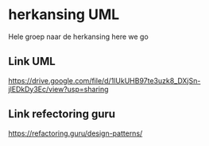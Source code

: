 # herkansing UML

Hele groep naar de herkansing here we go

## Link UML

https://drive.google.com/file/d/1lUkUHB97te3uzk8_DXjSn-jlEDkDy3Ec/view?usp=sharing 

## Link refectoring guru

https://refactoring.guru/design-patterns/ 
